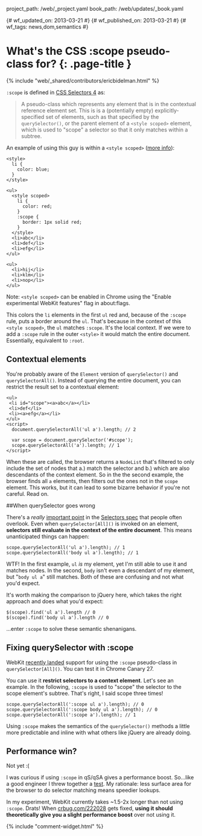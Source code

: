 project_path: /web/_project.yaml
book_path: /web/updates/_book.yaml

{# wf_updated_on: 2013-03-21 #}
{# wf_published_on: 2013-03-21 #}
{# wf_tags: news,dom,semantics #}

# What's the CSS :scope pseudo-class for? {: .page-title }

{% include "web/_shared/contributors/ericbidelman.html" %}


`:scope` is defined in [CSS Selectors 4](http://www.w3.org/TR/selectors4/#scope-pseudo) as:

> A pseudo-class which represents any element that is in the contextual reference element set. This is is a (potentially empty) explicitly-specified set of elements, such as that specified by the `querySelector()`, or the parent element of a `<style scoped>` element, which is used to "scope" a selector so that it only matches within a subtree.

An example of using this guy is within a `<style scoped>` ([more info](http://updates.html5rocks.com/2012/03/A-New-Experimental-Feature-style-scoped)):


    <style>
      li {
        color: blue;
      }
    </style>
    
    <ul>
      <style scoped>
        li {
          color: red;
        }
        :scope {
          border: 1px solid red;
        }
      </style>
      <li>abc</li>
      <li>def</li>
      <li>efg</li>
    </ul>
    
    <ul>
      <li>hij</li>
      <li>klm</li>
      <li>nop</li>
    </ul>
    

Note: `<style scoped>` can be enabled in Chrome using the "Enable experimental WebKit features" flag in about:flags.

This colors the `li` elements in the first `ul` red and, because of the `:scope` rule, puts a border around the `ul`. That's because in the context of this `<style scoped>`, the `ul` matches `:scope`. It's the local context. If we were to add a `:scope` rule in the outer `<style>` it would match the entire document. Essentially, equivalent to `:root`.

## Contextual elements

You're probably aware of the `Element` version of `querySelector()` and `querySelectorAll()`. Instead of querying the entire document, you can restrict the result set to a contextual element:


    <ul>
     <li id="scope"><a>abc</a></li>
     <li>def</li>
     <li><a>efg</a></li>
    </ul>
    <script>
      document.querySelectorAll('ul a').length; // 2
    
      var scope = document.querySelector('#scope');
      scope.querySelectorAll('a').length; // 1
    </script>
    

When these are called, the browser returns a `NodeList` that's filtered to only include the set of nodes that a.) match the selector and b.) which are also descendants of the context element. So in the the second example, the browser finds all `a` elements, then filters out the ones not in the `scope` element. This works, but it can lead to some bizarre behavior if you're not careful. Read on.

##When querySelector goes wrong

There's a _really_ [important point](http://www.w3.org/TR/selectors-api/#examples0) in the [Selectors spec](http://www.w3.org/TR/selectors-api/) that people often overlook. Even when `querySelector[All]()` is invoked on an element, **selectors still evaluate in the context of the entire document**. This means unanticipated things can happen:


    scope.querySelectorAll('ul a').length); // 1
    scope.querySelectorAll('body ul a').length); // 1
    

WTF! In the first example, `ul` _is_ my element, yet I'm still able to use it and matches nodes. In the second, `body` isn't even a descendant of my element, but "`body ul a`" still matches. Both of these are confusing and not what you'd expect.

It's worth making the comparison to jQuery here, which takes the right approach and does what you'd expect:


    $(scope).find('ul a').length // 0
    $(scope).find('body ul a').length // 0
    

...enter `:scope` to solve these semantic shenanigans.

## Fixing querySelector with :scope

WebKit [recently landed](http://trac.webkit.org/changeset/145691) support for using the `:scope` pseudo-class in `querySelector[All]()`. You can test it in Chrome Canary 27.

You can use it **restrict selectors to a context element**. Let's see an example. In the following, `:scope` is used to "scope" the selector to the scope element's subtree. That's right, I said scope three times!


    scope.querySelectorAll(':scope ul a').length); // 0
    scope.querySelectorAll(':scope body ul a').length); // 0
    scope.querySelectorAll(':scope a').length); // 1
    

Using `:scope` makes the semantics of the `querySelector()` methods a little more predictable and inline with what others like jQuery are already doing.

## Performance win?

Not yet :(

I was curious if using `:scope` in qS/qSA gives a performance boost. So...like a good engineer I threw together a [test](http://jsbin.com/icahoc/1/). My rationale: less surface area for the browser to do selector matching means speedier lookups.

In my experiment, WebKit currently takes ~1.5-2x longer than not using `:scope`. Drats! When [crbug.com/222028](http://crbug.com/222028) gets fixed, **using it should theoretically give you a slight performance boost** over not using it.


{% include "comment-widget.html" %}
